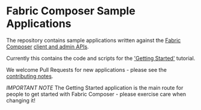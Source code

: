 # Fabric Composer Sample Applications

The repository contains sample applications written against the [Fabric Composer](https://github.com/fabric-composer/fabric-composer) [client and admin APIs](https://hyperledger.github.io/composer/jsdoc/index.html). 

Currently this contains the code and scripts for the ['Getting Started'](https://hyperledger.github.io/composer/installing/quickstart.html) tutorial.

We welcome Pull Requests for new applications - please see the [contributing notes](https://github.com/fabric-composer/fabric-composer/blob/master/CONTRIBUTING.md). 

*IMPORTANT NOTE*  The Getting Started application is the main route for people to get started with Fabric Composer - please exercise care when changing it!
